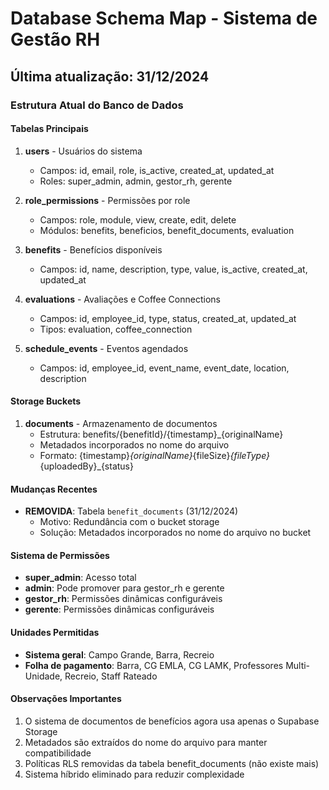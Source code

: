 # Database Schema Map - Sistema de Gestão RH

## Última atualização: 31/12/2024

### Estrutura Atual do Banco de Dados

#### Tabelas Principais

1. **users** - Usuários do sistema
   - Campos: id, email, role, is_active, created_at, updated_at
   - Roles: super_admin, admin, gestor_rh, gerente

2. **role_permissions** - Permissões por role
   - Campos: role, module, view, create, edit, delete
   - Módulos: benefits, beneficios, benefit_documents, evaluation

3. **benefits** - Benefícios disponíveis
   - Campos: id, name, description, type, value, is_active, created_at, updated_at

4. **evaluations** - Avaliações e Coffee Connections
   - Campos: id, employee_id, type, status, created_at, updated_at
   - Tipos: evaluation, coffee_connection

5. **schedule_events** - Eventos agendados
   - Campos: id, employee_id, event_name, event_date, location, description

#### Storage Buckets

1. **documents** - Armazenamento de documentos
   - Estrutura: benefits/{benefitId}/{timestamp}_{originalName}
   - Metadados incorporados no nome do arquivo
   - Formato: {timestamp}_{originalName}_{fileSize}_{fileType}_{uploadedBy}_{status}

#### Mudanças Recentes

- **REMOVIDA**: Tabela `benefit_documents` (31/12/2024)
  - Motivo: Redundância com o bucket storage
  - Solução: Metadados incorporados no nome do arquivo no bucket

#### Sistema de Permissões

- **super_admin**: Acesso total
- **admin**: Pode promover para gestor_rh e gerente
- **gestor_rh**: Permissões dinâmicas configuráveis
- **gerente**: Permissões dinâmicas configuráveis

#### Unidades Permitidas

- **Sistema geral**: Campo Grande, Barra, Recreio
- **Folha de pagamento**: Barra, CG EMLA, CG LAMK, Professores Multi-Unidade, Recreio, Staff Rateado

#### Observações Importantes

1. O sistema de documentos de benefícios agora usa apenas o Supabase Storage
2. Metadados são extraídos do nome do arquivo para manter compatibilidade
3. Políticas RLS removidas da tabela benefit_documents (não existe mais)
4. Sistema híbrido eliminado para reduzir complexidade